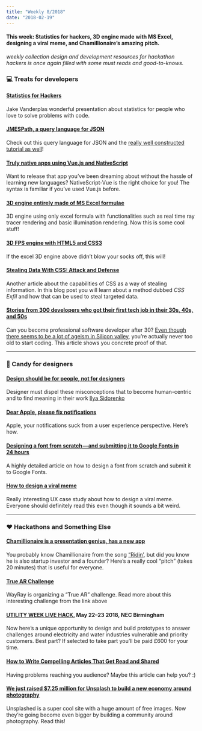 ```yaml
---
title: "Weekly 8/2018"
date: "2018-02-19"
---
```


#### This week: Statistics for hackers, 3D engine made with MS Excel, designing a viral meme, and Chamillionaire’s amazing pitch.

_weekly collection design and development resources for hackathon hackers is once again filled with some must reads and good-to-knows._

### 💻 Treats for developers

#### [Statistics for Hackers](https://speakerdeck.com/jakevdp/statistics-for-hackers)

Jake Vanderplas wonderful presentation about statistics for people who love to solve problems with code.

#### [JMESPath, a query language for JSON](http://jmespath.org/)

Check out this query language for JSON and the [really well constructed tutorial as well](http://jmespath.org/tutorial.html)!

#### [Truly native apps using Vue.js and NativeScript](https://nativescript-vue.org/)

Want to release that app you’ve been dreaming about without the hassle of learning new languages? NativeScript-Vue is the right choice for you! The syntax is familiar if you’ve used Vue.js before.

#### [3D engine entirely made of MS Excel formulae](https://www.gamasutra.com/blogs/CBel/20180208/308549/3D_engine_entirely_made_of_MS_Excel_formulae__Enjoy_this_Doomxls_file_.php)

3D engine using only excel formula with functionalities such as real time ray tracer rendering and basic illumination rendering. Now this is some cool stuff!

#### [3D FPS engine with HTML5 and CSS3](https://keithclark.co.uk/labs/css-fps/nojs/)

If the excel 3D engine above didn’t blow your socks off, this will!

#### [Stealing Data With CSS: Attack and Defense](https://www.mike-gualtieri.com/posts/stealing-data-with-css-attack-and-defense)

Another article about the capabilities of CSS as a way of stealing information. In this blog post you will learn about a method dubbed _CSS Exfil_ and how that can be used to steal targeted data.

#### [Stories from 300 developers who got their first tech job in their 30s, 40s, and 50s](https://medium.freecodecamp.org/stories-from-300-developers-who-got-their-first-tech-job-in-their-30s-40s-and-50s-64306eb6bb27)

Can you become professional software developer after 30? [Even though there seems to be a lot of ageism in Silicon valley](https://www.wired.com/story/surviving-as-an-old-in-the-tech-world/), you’re actually never too old to start coding. This article shows you concrete proof of that.

---

### 🍬 Candy for designers

#### [Design should be for people, not for designers](https://uxplanet.org/design-should-be-for-people-not-for-designers-751ff987e9c2)

Designer must dispel these misconceptions that to become human-centric and to find meaning in their work [Ilya Sidorenko](https://uxplanet.org/@iskros?source=post_header_lockup)

#### [Dear Apple, please fix notifications](https://hackernoon.com/dear-apple-please-fix-notifications-647fe26ff1c4)

Apple, your notifications suck from a user experience perspective. Here’s how.

#### [Designing a font from scratch — and submitting it to Google Fonts in 24 hours](https://medium.freecodecamp.org/designing-a-font-from-scratch-and-submitting-it-to-google-fonts-in-24-hours-152a30c57095)

A highly detailed article on how to design a font from scratch and submit it to Google Fonts.

#### [How to design a viral meme](https://uxplanet.org/how-to-make-a-meme-go-viral-as-a-designer-f1cc425a8659)

Really interesting UX case study about how to design a viral meme. Everyone should definitely read this even though it sounds a bit weird.

---

### ❤️ Hackathons and Something Else

#### [Chamillionaire is a presentation genius, has a new app](https://techcrunch.com/2018/02/11/chamillionaire-is-a-presentation-genius-has-a-new-app/?utm_source=tcfbpage&sr_share=facebook)

You probably know Chamillionaire from the song [“Ridin’](https://www.youtube.com/watch?v=CtwJvgPJ9xw), but did you know he is also startup investor and a founder? Here’s a really cool “pitch” (takes 20 minutes) that is useful for everyone.

#### [True AR Challenge](https://wayray.com/sdk/challenge)

WayRay is organizing a “True AR” challenge. Read more about this interesting challenge from the link above

#### [UTILITY WEEK LIVE HACK](http://hack.utilityweeklive.co.uk/), May 22–23 2018, NEC Birmingham

Now here’s a unique opportunity to design and build prototypes to answer challenges around electricity and water industries vulnerable and priority customers. Best part? If selected to take part you’ll be paid £600 for your time.

#### [How to Write Compelling Articles That Get Read and Shared](https://medium.com/personal-growth/how-to-write-compelling-articles-that-get-read-and-shared-77b94128283e)

Having problems reaching you audience? Maybe this article can help you? :)

#### [We just raised \$7.25 million for Unsplash to build a new economy around photography](https://medium.com/unsplash/we-just-raised-7-25-million-for-unsplash-to-build-a-new-economy-around-photography-cedc8a999239)

Unsplashed is a super cool site with a huge amount of free images. Now they’re going become even bigger by building a community around photography. Read this!
